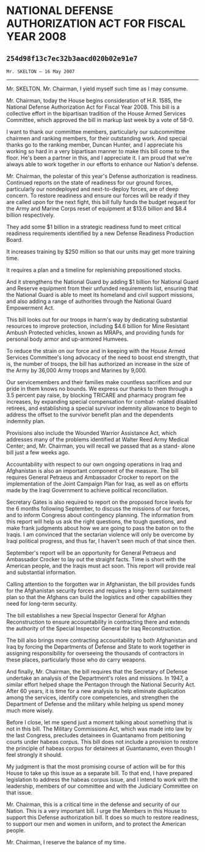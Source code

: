 # NATIONAL DEFENSE AUTHORIZATION ACT FOR FISCAL YEAR 2008
## `254d98f13c7ec32b3aacd020b02e91e7`
`Mr. SKELTON — 16 May 2007`

---


Mr. SKELTON. Mr. Chairman, I yield myself such time as I may consume.

Mr. Chairman, today the House begins consideration of H.R. 1585, the 
National Defense Authorization Act for Fiscal Year 2008. This bill is a 
collective effort in the bipartisan tradition of the House Armed 
Services Committee, which approved the bill in markup last week by a 
vote of 58-0.

I want to thank our committee members, particularly our subcommittee 
chairmen and ranking members, for their outstanding work. And special 
thanks go to the ranking member, Duncan Hunter, and I appreciate his 
working so hard in a very bipartisan manner to make this bill come to 
the floor. He's been a partner in this, and I appreciate it. I am proud 
that we're always able to work together in our efforts to enhance our 
Nation's defense.

Mr. Chairman, the polestar of this year's Defense authorization is 
readiness. Continued reports on the state of readiness for our ground 
forces, particularly our nondeployed and next-to-deploy forces, are of 
deep concern. To restore readiness and ensure our forces will be ready 
if they are called upon for the next fight, this bill fully funds the 
budget request for the Army and Marine Corps reset of equipment at 
$13.6 billion and $8.4 billion respectively.

They add some $1 billion in a strategic readiness fund to meet 
critical readiness requirements identified by a new Defense Readiness 
Production Board.

It increases training by $250 million so that our units may get more 
training time.

It requires a plan and a timeline for replenishing prepositioned 
stocks.

And it strengthens the National Guard by adding $1 billion for 
National Guard and Reserve equipment from their unfunded requirements 
list, ensuring that the National Guard is able to meet its homeland and 
civil support missions, and also adding a range of authorities through 
the National Guard Empowerment Act.

This bill looks out for our troops in harm's way by dedicating 
substantial resources to improve protection, including $4.6 billion for 
Mine Resistant Ambush Protected vehicles, known as MRAPs, and providing 
funds for personal body armor and up-armored Humvees.

To reduce the strain on our force and in keeping with the House Armed 
Services Committee's long advocacy of the need to boost end strength, 
that is, the number of troops, the bill has authorized an increase in 
the size of the Army by 36,000 Army troops and Marines by 9,000.

Our servicemembers and their families make countless sacrifices and 
our pride in them knows no bounds. We express our thanks to them 
through a 3.5 percent pay raise, by blocking TRICARE and pharmacy 
program fee increases, by expanding special compensation for combat-
related disabled retirees, and establishing a special survivor 
indemnity allowance to begin to address the offset to the survivor 
benefit plan and the dependents indemnity plan.

Provisions also include the Wounded Warrior Assistance Act, which 
addresses many of the problems identified at Walter Reed Army Medical 
Center; and, Mr. Chairman, you will recall we passed that as a stand-
alone bill just a few weeks ago.

Accountability with respect to our own ongoing operations in Iraq and 
Afghanistan is also an important component of the measure. The bill 
requires General Petraeus and Ambassador Crocker to report on the 
implementation of the Joint Campaign Plan for Iraq, as well as on 
efforts made by the Iraqi Government to achieve political 
reconciliation.

Secretary Gates is also required to report on the proposed force 
levels for the 6 months following September, to discuss the missions of 
our forces, and to inform Congress about contingency planning. The 
information from this report will help us ask the right questions, the 
tough questions, and make frank judgments about how we are going to 
pass the baton on to the Iraqis. I am convinced that the sectarian 
violence will only be overcome by Iraqi political progress, and thus 
far, I haven't seen much of that since then.

September's report will be an opportunity for General Petraeus and 
Ambassador Crocker to lay out the straight facts. Time is short with 
the American people, and the Iraqis must act soon. This report will 
provide real and substantial information.

Calling attention to the forgotten war in Afghanistan, the bill 
provides funds for the Afghanistan security forces and requires a long-
term sustainment plan so that the Afghans can build the logistics and 
other capabilities they need for long-term security.

The bill establishes a new Special Inspector General for Afghan 
Reconstruction to ensure accountability in contracting there and 
extends the authority of the Special Inspector General for Iraq 
Reconstruction.

The bill also brings more contracting accountability to both 
Afghanistan and Iraq by forcing the Departments of Defense and State to 
work together in assigning responsibility for overseeing the thousands 
of contractors in these places, particularly those who do carry 
weapons.

And finally, Mr. Chairman, the bill requires that the Secretary of 
Defense undertake an analysis of the Department's roles and missions. 
In 1947, a similar effort helped shape the Pentagon through the 
National Security Act. After 60 years, it is time for a new analysis to 
help eliminate duplication among the services, identify core 
competencies, and strengthen the Department of Defense and the military 
while helping us spend money much more wisely.



Before I close, let me spend just a moment talking about something 
that is not in this bill. The Military Commissions Act, which was made 
into law by the last Congress, precludes detainees in Guantanamo from 
petitioning courts under habeas corpus. This bill does not include a 
provision to restore the principle of habeas corpus for detainees at 
Guantanamo, even though I feel strongly it should.

My judgment is that the most promising course of action will be for 
this House to take up this issue as a separate bill. To that end, I 
have prepared legislation to address the habeas corpus issue, and I 
intend to work with the leadership, members of our committee and with 
the Judiciary Committee on that issue.

Mr. Chairman, this is a critical time in the defense and security of 
our Nation. This is a very important bill. I urge the Members in this 
House to support this Defense authorization bill. It does so much to 
restore readiness, to support our men and women in uniform, and to 
protect the American people.

Mr. Chairman, I reserve the balance of my time.